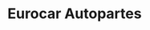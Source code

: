 ---
title: "Eurocar Autopartes"
url: /ciudad-autonoma-de-buenos-aires/eurocar-autopartes/
shop: piezas de automóviles
---